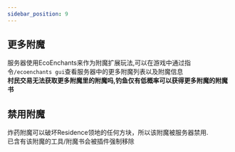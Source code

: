 ```yaml
---
sidebar_position: 9
---
```

## 更多附魔
服务器使用EcoEnchants来作为附魔扩展玩法,可以在游戏中通过指令`/ecoenchants gui`查看服务器中的更多附魔列表以及附魔信息  
**村民交易无法获取更多附魔里的附魔吗,钓鱼仅有低概率可以获得更多附魔的附魔书**  

## 禁用附魔
炸药附魔可以破坏Residence领地的任何方块，所以该附魔被服务器禁用.  
已含有该附魔的工具/附魔书会被插件强制移除
